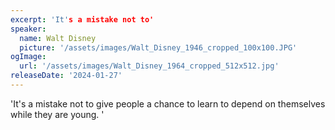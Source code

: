 ```yaml
---
excerpt: 'It's a mistake not to'
speaker:
  name: Walt Disney
  picture: '/assets/images/Walt_Disney_1946_cropped_100x100.JPG'
ogImage:
  url: '/assets/images/Walt_Disney_1964_cropped_512x512.jpg'
releaseDate: '2024-01-27'
---
```


'It's a mistake not to give people a chance to learn to depend on themselves while they are young.'
